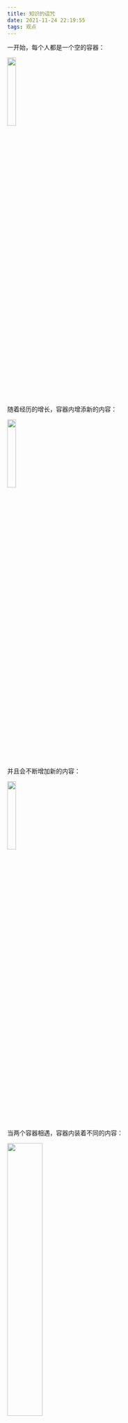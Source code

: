 ```yaml
---
title: 知识的诅咒
date: 2021-11-24 22:19:55
tags: 观点
---
```


一开始，每个人都是一个空的容器：

<img src="1.png" width="20%">

随着经历的增长，容器内增添新的内容：

<img src="2.png" width="20%">

并且会不断增加新的内容：

<img src="3.png" width="20%">

当两个容器相遇，容器内装着不同的内容：

<img src="4.png" width="40%">

两个容器会尽可能拿出内容相同的一面，产生关联，在某些问题上达成一致，并且形成更密切的关系：

<img src="5.png" width="40%">

随着各自内容的继续增长，它们相同的一面占比由 1/2 变为 1/3，它们之间的联系变弱了：

<img src="6.png" width="40%">

相同内容占比变为 1/4 的时候，它们不再继续有联系：

<img src="7.png" width="40%">

此时第三个容器出现了：

<img src="8.png" width="60%">

最左边和中间的容器，相同之处占比为 2/4 = 1/2，它们产生了联系：

<img src="9.png" width="60%">

随着时间的继续增加和内容的继续增长，中间的节点获得了一些特殊的独一无二的内容，这个独特的内容是一个容器区别于其他容器的关键，俗称独立思考能力：

<img src="10.png" width="70%">

这一部分特殊的内容不仅自己特殊，还会影响之前存在的已有的内容，将之前的内容变为更加丰富的、带有独立思考的内容：

<img src="11.png" width="70%">

由于特殊内容对之前内容产生了干扰，混杂在之前的内容中，之前内容相同的占比已经降低，最左边容器和中间容器的关系变弱了：

<img src="12.png" width="70%">

甚至再没有关联：

<img src="13.png" width="70%">

最左边的容器，始终没有获得那样特殊的内容：

<img src="14.png" width="70%">

直到有一天，最右边的节点获得了一些特殊的内容，只不过是三角形的：

<img src="15.png" width="70%">

中间的容器和右边的容器无法达成一致：

<img src="16.png" width="70%">

中间容器的内容没有停止增长，在有了特殊内容之后，再增添的内容也变成彩色了：

<img src="17.png" width="70%">

中间的容器和左右两边的节点，都没有联系了，也难以再产生联系：

<img src="18.png" width="70%">

中间的容器，只剩自己了，和一开始一样：

<img src="19.png" width="70%">

中间容器的内容继续增长着：

<img src="20.png" style="width:25%">

和其他容器一起，各自独立地继续累加内容：

<img src="21.png" width="60%">

林林总总，花花绿绿：

<img src="22.png" width="40%">





